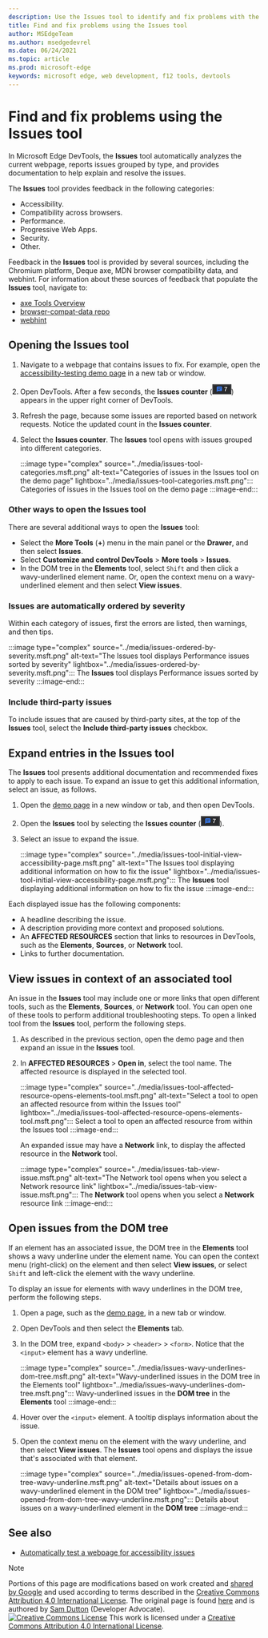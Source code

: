 ```yaml
---
description: Use the Issues tool to identify and fix problems with the current webpage.
title: Find and fix problems using the Issues tool
author: MSEdgeTeam
ms.author: msedgedevrel
ms.date: 06/24/2021
ms.topic: article
ms.prod: microsoft-edge
keywords: microsoft edge, web development, f12 tools, devtools
---
```

<!-- Copyright Sam Dutton

   Licensed under the Apache License, Version 2.0 (the "License");
   you may not use this file except in compliance with the License.
   You may obtain a copy of the License at

       https://www.apache.org/licenses/LICENSE-2.0

   Unless required by applicable law or agreed to in writing, software
   distributed under the License is distributed on an "AS IS" BASIS,
   WITHOUT WARRANTIES OR CONDITIONS OF ANY KIND, either express or implied.
   See the License for the specific language governing permissions and
   limitations under the License.  -->

# Find and fix problems using the Issues tool

In Microsoft Edge DevTools, the **Issues** tool automatically analyzes the current webpage, reports issues grouped by type, and provides documentation to help explain and resolve the issues.

The **Issues** tool provides feedback in the following categories:
*  Accessibility.
*  Compatibility across browsers.
*  Performance.
*  Progressive Web Apps.
*  Security.
*  Other.

Feedback in the **Issues** tool is provided by several sources, including the Chromium platform, Deque axe, MDN browser compatibility data, and webhint.  For information about these sources of feedback that populate the **Issues** tool, navigate to:
*  [axe Tools Overview][DequeAxe]
*  [browser-compat-data repo][MDNCompat]
*  [webhint][webhintIo]


<!-- ====================================================================== -->
## Opening the Issues tool

1.  Navigate to a webpage that contains issues to fix.  For example, open the [accessibility-testing demo page][A11ytestingPagewitherrors] in a new tab or window.

1.  Open DevTools.  After a few seconds, the **Issues counter** (![Issues counter](../media/issues-counter-icon.msft.png)) appears in the upper right corner of DevTools.

1.  Refresh the page, because some issues are reported based on network requests.  Notice the updated count in the **Issues counter**.

1.  Select the **Issues counter**.  The **Issues** tool opens with issues grouped into different categories.

    :::image type="complex" source="../media/issues-tool-categories.msft.png" alt-text="Categories of issues in the Issues tool on the demo page" lightbox="../media/issues-tool-categories.msft.png":::
       Categories of issues in the Issues tool on the demo page
    :::image-end:::

### Other ways to open the Issues tool

There are several additional ways to open the **Issues** tool:
*  Select the **More Tools** (**+**) menu in the main panel or the **Drawer**, and then select **Issues**.
*  Select **Customize and control DevTools** > **More tools** > **Issues**.
*  In the DOM tree in the **Elements** tool, select `Shift` and then click a wavy-underlined element name.  Or, open the context menu on a wavy-underlined element and then select **View issues**.

### Issues are automatically ordered by severity

Within each category of issues, first the errors are listed, then warnings, and then tips.

:::image type="complex" source="../media/issues-ordered-by-severity.msft.png" alt-text="The Issues tool displays Performance issues sorted by severity" lightbox="../media/issues-ordered-by-severity.msft.png":::
   The **Issues** tool displays Performance issues sorted by severity
:::image-end:::

### Include third-party issues

To include issues that are caused by third-party sites, at the top of the **Issues** tool, select the **Include third-party issues** checkbox.


<!-- ====================================================================== -->
## Expand entries in the Issues tool

The **Issues** tool presents additional documentation and recommended fixes to apply to each issue.  To expand an issue to get this additional information, select an issue, as follows.

1.  Open the [demo page][A11ytestingPagewitherrors] in a new window or tab, and then open DevTools.

1.  Open the **Issues** tool by selecting the **Issues counter** (![Issues counter](../media/issues-counter-icon.msft.png)).

1.  Select an issue to expand the issue.

    :::image type="complex" source="../media/issues-tool-initial-view-accessibility-page.msft.png" alt-text="The Issues tool displaying additional information on how to fix the issue" lightbox="../media/issues-tool-initial-view-accessibility-page.msft.png":::
       The **Issues** tool displaying additional information on how to fix the issue
    :::image-end:::

Each displayed issue has the following components:
*   A headline describing the issue.
*   A description providing more context and proposed solutions.
*   An **AFFECTED RESOURCES** section that links to resources in DevTools, such as the **Elements**, **Sources**, or **Network** tool.
*   Links to further documentation.


<!-- ====================================================================== -->
## View issues in context of an associated tool

An issue in the **Issues** tool may include one or more links that open different tools, such as the **Elements**, **Sources**, or **Network** tool. You can open one of these tools to perform additional troubleshooting steps. To open a linked tool from the **Issues** tool, perform the following steps.

1.  As described in the previous section, open the demo page and then expand an issue in the **Issues** tool.

1.  In **AFFECTED RESOURCES** > **Open in**, select the tool name.  The affected resource is displayed in the selected tool.

    :::image type="complex" source="../media/issues-tool-affected-resource-opens-elements-tool.msft.png" alt-text="Select a tool to open an affected resource from within the Issues tool" lightbox="../media/issues-tool-affected-resource-opens-elements-tool.msft.png":::
       Select a tool to open an affected resource from within the Issues tool
    :::image-end:::

    An expanded issue may have a **Network** link, to display the affected resource in the **Network** tool.

    :::image type="complex" source="../media/issues-tab-view-issue.msft.png" alt-text="The Network tool opens when you select a Network resource link" lightbox="../media/issues-tab-view-issue.msft.png":::
    The **Network** tool opens when you select a **Network** resource link
    :::image-end:::


<!-- ====================================================================== -->
## Open issues from the DOM tree

If an element has an associated issue, the DOM tree in the **Elements** tool shows a wavy underline under the element name.  You can open the context menu (right-click) on the element and then select **View issues**, or select `Shift` and left-click the element with the wavy underline.

To display an issue for elements with wavy underlines in the DOM tree, perform the following steps.

1.  Open a page, such as the [demo page][A11ytestingPagewitherrors], in a new tab or window.

1.  Open DevTools and then select the **Elements** tab.

1.  In the DOM tree, expand `<body>` > `<header>` > `<form>`.  Notice that the `<input>` element has a wavy underline.

    :::image type="complex" source="../media/issues-wavy-underlines-dom-tree.msft.png" alt-text="Wavy-underlined issues in the DOM tree in the Elements tool" lightbox="../media/issues-wavy-underlines-dom-tree.msft.png":::
       Wavy-underlined issues in the **DOM tree** in the **Elements** tool
    :::image-end:::

1.  Hover over the `<input>` element.  A tooltip displays information about the issue.

1.  Open the context menu on the element with the wavy underline, and then select **View issues**.  The **Issues** tool opens and displays the issue that's associated with that element.

    :::image type="complex" source="../media/issues-opened-from-dom-tree-wavy-underline.msft.png" alt-text="Details about issues on a wavy-underlined element in the DOM tree" lightbox="../media/issues-opened-from-dom-tree-wavy-underline.msft.png":::
       Details about issues on a wavy-underlined element in the **DOM tree**
    :::image-end:::


<!-- ====================================================================== -->
## See also

*  [Automatically test a webpage for accessibility issues](../accessibility/test-issues-tool.md)


<!-- ====================================================================== -->
<!-- links -->
[DevtoolsOpenIndex]: ../open/index.md "Open Microsoft Edge DevTools | Microsoft Docs"
<!-- external links -->
[A11ytestingPagewitherrors]: https://microsoftedge.github.io/DevToolsSamples/a11y-testing/page-with-errors.html "Accessibility-testing demo page | Microsoft Docs"
[DequeAxe]: https://www.deque.com/axe "axe Tools Overview | Deque"
[MDNCompat]: https://github.com/mdn/browser-compat-data "MDN Browser Compatibility Data | GitHub"
[webhintIo]: https://webhint.io "webhint.io"

> [!NOTE]
> Portions of this page are modifications based on work created and [shared by Google][GoogleSitePolicies] and used according to terms described in the [Creative Commons Attribution 4.0 International License][CCA4IL].
> The original page is found [here](https://developers.google.com/web/tools/chrome-devtools/issues/index) and is authored by [Sam Dutton][SamDutton] (Developer Advocate).
[![Creative Commons License][CCby4Image]][CCA4IL]
This work is licensed under a [Creative Commons Attribution 4.0 International License][CCA4IL].

[CCA4IL]: https://creativecommons.org/licenses/by/4.0
[CCby4Image]: https://i.creativecommons.org/l/by/4.0/88x31.png
[GoogleSitePolicies]: https://developers.google.com/terms/site-policies
[KayceBasques]: https://developers.google.com/web/resources/contributors#kayce-basques
[SamDutton]: https://developers.google.com/web/resources/contributors#sam-dutton
